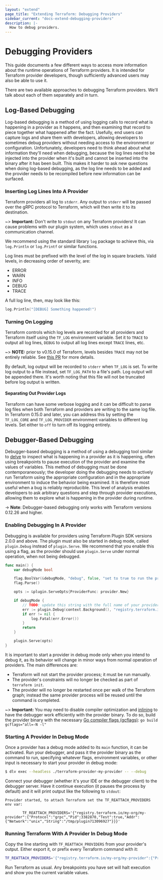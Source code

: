 ```yaml
---
layout: "extend"
page_title: "Extending Terraform: Debugging Providers"
sidebar_current: "docs-extend-debugging-providers"
description: |-
  How to debug providers.
---
```


# Debugging Providers

This guide documents a few different ways to access more information about the
runtime operations of Terraform providers. It is intended for Terraform
provider developers, though sufficiently advanced users may also be able to use
it.

There are two available approaches to debugging Terraform providers. We'll talk
about each of them separately and in turn.

## Log-Based Debugging

Log-based debugging is a method of using logging calls to record what is
happening in a provider as it happens, and then examining that record to piece
together what happened after the fact. Usefully, end users can capture logs and
share them with developers, allowing developers to sometimes debug providers
without needing access to the environment or configuration. Unfortunately,
developers need to think ahead about what information they'll need when
debugging, because the log lines need to be injected into the provider when
it's built and cannot be inserted into the binary after it has been built. This
makes it harder to ask new questions when doing log-based debugging, as the log
line needs to be added and the provider needs to be recompiled before new
information can be surfaced.

### Inserting Log Lines Into A Provider

Terraform providers all log to `stderr`. Any output to `stderr` will be passed
over the gRPC protocol to Terraform, which will then write it to its
destination.

~> **Important:** Don't write to `stdout` on any Terraform providers! It can cause
   problems with our plugin system, which uses `stdout` as a communication
   channel.

We recommend using the standard library `log` package to achieve this,
via `log.Println` or `log.Printf` or similar functions.

Log lines must be prefixed with the level of the log in square brackets. Valid
levels, in decreasing order of severity, are:

* ERROR
* WARN
* INFO
* DEBUG
* TRACE

A full log line, then, may look like this:

```go
log.Println("[DEBUG] Something happened!")
```

### Turning On Logging

Terraform controls which log levels are recorded for all providers and
Terraform itself using the `TF_LOG` environment variable. Set it to `TRACE` to
output all log lines, `DEBUG` to output all log lines except `TRACE` lines,
etc.

~> **NOTE:** prior to v0.15.0 of Terraform, levels besides `TRACE` may not be
   entirely reliable. See [this
   PR](https://github.com/hashicorp/terraform/pull/26632) for more details.

By default, log output will be recorded to `stderr` when `TF_LOG` is set. To
write log output to a file instead, set `TF_LOG_PATH` to a file's path. Log
output will be appended there. It's worth noting that this file will not be
truncated before log output is written.

#### Separating Out Provider Logs

Terraform can have some verbose logging and it can be difficult to parse log
files when both Terraform and providers are writing to the same log file. In
Terraform 0.15.0 and later, you can address this by setting the `TF_LOG_CORE`
and `TF_LOG_PROVIDER` environment variables to different log levels.
Set either to `off` to turn off its logging entirely.

## Debugger-Based Debugging

Debugger-based debugging is a method of using a debugging tool similar to
[delve](https://github.com/go-delve/delve) to inspect what is happening in a
provider as it is happening, often using breakpoints to pause execution of the
provider and examine the values of variables. This method of debugging must be
done contemporaneously; the developer doing the debugging needs to actively run
Terraform using the appropriate configuration and in the appropriate
environment to induce the behavior being examined. It is therefore most useful
when a bug is reliably reproducible. This level of analysis enables developers to
ask arbitrary questions and step through provider executions, allowing them to 
explore what is happening in the provider during runtime.

-> **Note**: Debugger-based debugging only works with Terraform versions
   0.12.26 and higher.

### Enabling Debugging In A Provider

Debugging is available for providers using Terraform Plugin SDK versions 2.0.0
and above. The plugin must also be started in debug
mode, called `plugin.Debug` instead of `plugin.Serve`. We recommend that you
enable this using a flag, as the provider should use `plugin.Serve` under
normal operation, when not being debugged.

```go
func main() {
	var debugMode bool

	flag.BoolVar(&debugMode, "debug", false, "set to true to run the provider with support for debuggers like delve")
	flag.Parse()

	opts := &plugin.ServeOpts{ProviderFunc: provider.New}

	if debugMode {
		// TODO: update this string with the full name of your provider as used in your configs
		err := plugin.Debug(context.Background(), "registry.terraform.io/my-org/my-provider", opts)
		if err != nil {
			log.Fatal(err.Error())
		}
		return
	}

	plugin.Serve(opts)
}
```

It is important to start a provider in debug mode only when you intend
to debug it, as its behavior will change in minor ways from normal operation of
providers. The main differences are:

* Terraform will not start the provider process; it must be run manually.
* The provider's constraints will no longer be checked as part of `terraform
  init`.
* The provider will no longer be restarted once per walk of the Terraform
  graph; instead the same provider process will be reused until the command is
  completed.

~> **Important:** You may need to disable compiler optimization and
   [inlining](https://en.wikipedia.org/wiki/Inline_expansion)
   to have the debugger work efficiently with the provider binary.
   To do so, build the provider binary with the necessary
   [Go compiler flags (gcflags)](https://golang.org/cmd/compile/):
   `go build gcflags="all=-N -l"`
   
### Starting A Provider In Debug Mode

Once a provider has a debug mode added to its `main` function, it can be
activated. Run your debugger, and pass it the provider binary as the command to
run, specifying whatever flags, environment variables, or other input is
necessary to start your provider in debug mode:

```sh
$ dlv exec --headless ./terraform-provider-my-provider -- --debug
```

Connect your debugger (whether it's your IDE or the debugger client) to the
debugger server. Have it continue execution (it pauses the process by default)
and it will print output like the following to `stdout`:

```
Provider started, to attach Terraform set the TF_REATTACH_PROVIDERS env var:

        TF_REATTACH_PROVIDERS='{"registry.terraform.io/my-org/my-provider":{"Protocol":"grpc","Pid":3382870,"Test":true,"Addr":{"Network":"unix","String":"/tmp/plugin713096927"}}}'
```

### Running Terraform With A Provider In Debug Mode

Copy the line starting with `TF_REATTACH_PROVIDERS` from your provider's
output. Either export it, or prefix every Terraform command with it:

```sh
TF_REATTACH_PROVIDERS='{"registry.terraform.io/my-org/my-provider":{"Protocol":"grpc","Pid":3382870,"Test":true,"Addr":{"Network":"unix","String":"/tmp/plugin713096927"}}}' terraform apply
```

Run Terraform as usual. Any breakpoints you have set will halt execution and
show you the current variable values.
